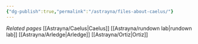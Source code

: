 ```yaml
---
{"dg-publish":true,"permalink":"/astrayna/files-about-caelus/"}
---
```


*Related pages*
[[Astrayna/Caelus\|Caelus]]
[[Astrayna/rundown lab\|rundown lab]]
[[Astrayna/Arledge\|Arledge]]
[[Astrayna/Ortiz\|Ortiz]]
